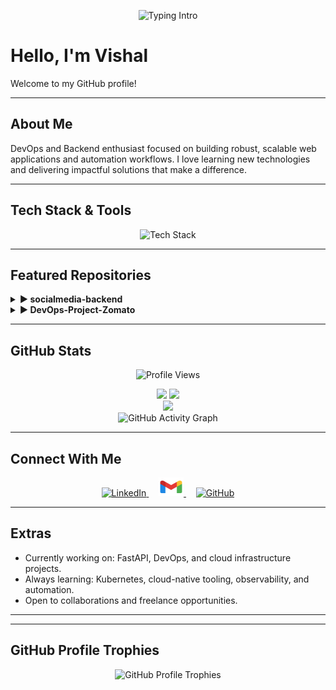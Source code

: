 

<p align="center">
  <img src="https://readme-typing-svg.demolab.com?font=JetBrains+Mono&weight=600&size=24&pause=1000&color=00F7E2&center=true&vCenter=true&width=700&lines=DevOps+%26+Backend+Engineer;Cloud+%7C+Automation+%7C+Observability;Building+robust+%26+scalable+systems;Always+Learning+New+Things" alt="Typing Intro" />
</p>



# Hello, I'm Vishal

Welcome to my GitHub profile!

---

## About Me
DevOps and Backend enthusiast focused on building robust, scalable web applications and automation workflows. I love learning new technologies and delivering impactful solutions that make a difference.

---

## Tech Stack & Tools

<div align="center">
  
![Tech Stack](https://skillicons.dev/icons?i=aws,azure,terraform,docker,kubernetes,ansible,linux,python,fastapi,bash,java,postgres,mysql,git,githubactions,jenkins,prometheus,grafana,vscode&theme=dark&perline=10)

</div>

---

## Featured Repositories

<details>
  <summary><strong>▶ socialmedia-backend</strong></summary>
  <div align="center">
    <p>A scalable microservice for a social media backend, designed for containerized deployment and cloud infrastructure.</p>
    <br/>
    <img src="https://skillicons.dev/icons?i=docker,terraform,kubernetes,aws&theme=dark" alt="Technologies" />
  </div>
</details>

<details>
  <summary><strong>▶ DevOps-Project-Zomato</strong></summary>
  <div align="center">
    <p>A production-grade, end-to-end CI/CD pipeline for a Zomato-like application, featuring automated builds, testing, and deployment, with integrated monitoring using Prometheus and Grafana.</p>
    <br/>
    <img src="https://skillicons.dev/icons?i=githubactions,jenkins,prometheus,grafana&theme=dark" alt="Technologies" />
  </div>
</details>

---

## GitHub Stats

<div align="center">
  
![Profile Views](https://komarev.com/ghpvc/?username=vishal82004&style=for-the-badge&color=blueviolet)

</div>

<div align="center">
  <img src="https://github-readme-stats.vercel.app/api?username=vishal82004&show_icons=true&theme=tokyonight&hide_border=true&border_radius=10" height="180" />
  <img src="https://github-readme-streak-stats.herokuapp.com/?user=vishal82004&theme=tokyonight&hide_border=true&border_radius=10" height="180" />
</div>

<div align="center">
  <img src="https://github-readme-stats.vercel.app/api/top-langs/?username=vishal82004&layout=compact&theme=tokyonight&hide_border=true&border_radius=10" height="180" />
</div>

<div align="center">
  <img src="https://github-readme-activity-graph.vercel.app/graph?username=vishal82004&bg_color=1a1b27&color=70a5fd&line=70a5fd&point=ffffff&area=true&hide_border=true" alt="GitHub Activity Graph" />
</div>

---

## Connect With Me

<p align="center">
  <a href="https://www.linkedin.com/in/vishal-b-2029bb257/" target="_blank">
    <img src="https://raw.githubusercontent.com/rahuldkjain/github-profile-readme-generator/master/src/images/icons/Social/linked-in-alt.svg" alt="LinkedIn" height="30" width="40" />
  </a>
  &nbsp;&nbsp;&nbsp;
  <a href="mailto:balajivishalnivi@gmail.com" target="_blank">
    <img src="https://raw.githubusercontent.com/rahuldkjain/github-profile-readme-generator/master/src/images/icons/Social/gmail.svg" alt="Gmail" height="30" width="40" />
  </a>
  &nbsp;&nbsp;&nbsp;
  <a href="https://github.com/vishal82004" target="_blank">
    <img src="https://raw.githubusercontent.com/rahuldkjain/github-profile-readme-generator/master/src/images/icons/Social/github.svg" alt="GitHub" height="30" width="40" />
  </a>
</p>

---

## Extras

- Currently working on: FastAPI, DevOps, and cloud infrastructure projects.
- Always learning: Kubernetes, cloud-native tooling, observability, and automation.
- Open to collaborations and freelance opportunities.

---



---

## GitHub Profile Trophies

<p align="center">
  <img src="https://github-profile-trophy.vercel.app/?username=vishal82004&theme=onedark&no-frame=true&no-bg=true&margin-w=6" alt="GitHub Profile Trophies" />
</p>

 




